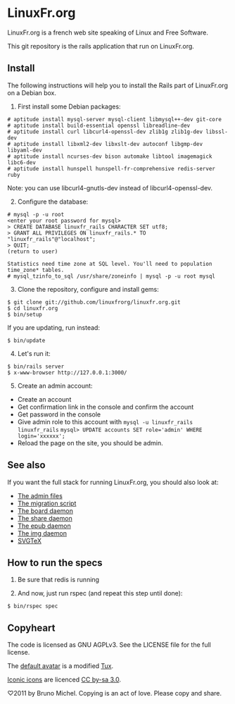 LinuxFr.org
===========

LinuxFr.org is a french web site speaking of Linux and Free Software.

This git repository is the rails application that run on LinuxFr.org.


Install
-------

The following instructions will help you to install the Rails part of
LinuxFr.org on a Debian box.

1) First install some Debian packages:

```
# aptitude install mysql-server mysql-client libmysql++-dev git-core
# aptitude install build-essential openssl libreadline-dev
# aptitude install curl libcurl4-openssl-dev zlib1g zlib1g-dev libssl-dev
# aptitude install libxml2-dev libxslt-dev autoconf libgmp-dev libyaml-dev
# aptitude install ncurses-dev bison automake libtool imagemagick libc6-dev
# aptitude install hunspell hunspell-fr-comprehensive redis-server ruby
```

Note: you can use libcurl4-gnutls-dev instead of libcurl4-openssl-dev.

2) Configure the database:

```
# mysql -p -u root
<enter your root password for mysql>
> CREATE DATABASE linuxfr_rails CHARACTER SET utf8;
> GRANT ALL PRIVILEGES ON linuxfr_rails.* TO "linuxfr_rails"@"localhost";
> QUIT;
(return to user)

Statistics need time zone at SQL level. You'll need to population time_zone* tables.
# mysql_tzinfo_to_sql /usr/share/zoneinfo | mysql -p -u root mysql
```

3) Clone the repository, configure and install gems:

```
$ git clone git://github.com/linuxfrorg/linuxfr.org.git
$ cd linuxfr.org
$ bin/setup
```

If you are updating, run instead:

```
$ bin/update
```

4) Let's run it:

```
$ bin/rails server
$ x-www-browser http://127.0.0.1:3000/
```

5) Create an admin account:

* Create an account
* Get confirmation link in the console and confirm the account
* Get password in the console
* Give admin role to this account with
  `mysql -u linuxfr_rails linuxfr_rails`
  `mysql> UPDATE accounts SET role='admin' WHERE login='xxxxxx';`
* Reload the page on the site, you should be admin.


See also
--------

If you want the full stack for running LinuxFr.org, you should also look at:

* [The admin files](https://github.com/linuxfrorg/admin-linuxfr.org)
* [The migration script](https://github.com/linuxfrorg/migration-linuxfr.org)
* [The board daemon](https://github.com/linuxfrorg/board-sse-linuxfr.org)
* [The share daemon](https://github.com/linuxfrorg/share-LinuxFr.org)
* [The epub daemon](https://github.com/linuxfrorg/epub-LinuxFr.org)
* [The img daemon](https://github.com/linuxfrorg/img-LinuxFr.org)
* [SVGTeX](https://github.com/linuxfrorg/svgtex)


How to run the specs
--------------------

1. Be sure that redis is running

2. And now, just run rspec (and repeat this step until done):

```
$ bin/rspec spec
```

Copyheart
---------

The code is licensed as GNU AGPLv3. See the LICENSE file for the full license.

The [default avatar](https://linuxfr.org/images/default-avatar.png) is a modified
[Tux](https://en.wikipedia.org/wiki/Tux).

[Iconic icons](http://somerandomdude.com/projects/iconic/) are licenced
[CC by-sa 3.0](https://creativecommons.org/licenses/by-sa/3.0/us/).

♡2011 by Bruno Michel. Copying is an act of love. Please copy and share.
